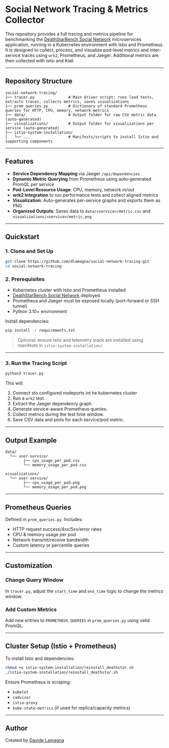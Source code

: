 # Social Network Tracing & Metrics Collector

This repository provides a full tracing and metrics pipeline for benchmarking the [DeathStarBench Social Network](https://github.com/delimitrou/DeathStarBench/tree/master/socialNetwork) microservices application, running in a Kubernetes environment with Istio and Prometheus. It is designed to collect, process, and visualize pod-level metrics and inter-service traces using `wrk2`, Prometheus, and Jaeger. Additional metrics are then collected with Istio and Kiali

---

## Repository Structure

```
social-network-tracing/
├── tracer.py               # Main driver script: runs load tests, extracts traces, collects metrics, saves visualizations
├── prom_queries.py         # Dictionary of standard Prometheus queries for HTTP, CPU, memory, network metrics
├── data/                   # Output folder for raw CSV metric data (auto-generated)
├── visualizations/         # Output folder for visualizations per service (auto-generated)
├── istio-system-installation/
│   └── ...                 # Manifests/scripts to install Istio and supporting components
```

---

## Features

- **Service Dependency Mapping** via Jaeger `/api/dependencies`
- **Dynamic Metric Querying** from Prometheus using auto-generated PromQL per service
- **Pod-Level Resource Usage**: CPU, memory, network in/out
- **wrk2 Integration** to run performance tests and collect aligned metrics
- **Visualization**: Auto-generates per-service graphs and exports them as PNG
- **Organized Outputs**: Saves data to `data/<service>/metric.csv` and `visualizations/<service>/metric.png`

---

## Quickstart

### 1. Clone and Set Up
```bash
git clone https://github.com/dlamagna/social-network-tracing.git
cd social-network-tracing
```

### 2. Prerequisites

- Kubernetes cluster with Istio and Prometheus installed
- [DeathStarBench Social Network](https://github.com/delimitrou/DeathStarBench/tree/master/socialNetwork) deployed
- Prometheus and Jaeger must be exposed locally (port-forward or SSH tunnel)
- Python 3.10+ environment

Install dependencies:
```bash
pip install -r requirements.txt
```

> Optional: ensure Istio and telemetry stack are installed using manifests in `istio-system-installation/`

---

### 3. Run the Tracing Script

```bash
python3 tracer.py
```

This will:

1. Connect sto configured nodeports int he kubernetes cluster
2. Run a `wrk2` test.
3. Extract the Jaeger dependency graph.
4. Generate service-aware Prometheus queries.
5. Collect metrics during the test time window.
6. Save CSV data and plots for each service/pod metric.

---

## Output Example

```
data/
  └── user-service/
        ├── cpu_usage_per_pod.csv
        └── memory_usage_per_pod.csv

visualizations/
  └── user-service/
        ├── cpu_usage_per_pod.png
        └── memory_usage_per_pod.png
```

---

## Prometheus Queries

Defined in `prom_queries.py`. Includes:

- HTTP request success/4xx/5xx/error rates
- CPU & memory usage per pod
- Network transmit/receive bandwidth
- Custom latency or percentile queries

---

## Customization

### Change Query Window
In `tracer.py`, adjust the `start_time` and `end_time` logic to change the metrics window.

### Add Custom Metrics
Add new entries to `PROMETHEUS_QUERIES` in `prom_queries.py` using valid PromQL.

---

## Cluster Setup (Istio + Prometheus)

To install Istio and dependencies:
```bash
chmod +x istio-system-installation/reinstall_deathstar.sh
./istio-system-installation/reinstall_deathstar.sh

```

Ensure Prometheus is scraping:
- `kubelet`
- `cadvisor`
- `istio-proxy`
- `kube-state-metrics` (if used for replica/capacity metrics)

---

## Author

Created by [Davide Lamagna](https://github.com/dlamagna)